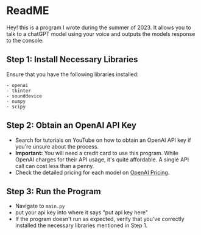 # ReadME

Hey! this is a program I wrote during the summer of 2023. It allows you to talk to a chatGPT model using your voice and outputs the models response to the console.
## Step 1: Install Necessary Libraries

Ensure that you have the following libraries installed:
```
- openai
- tkinter
- sounddevice
- numpy
- scipy
```

## Step 2: Obtain an OpenAI API Key

- Search for tutorials on YouTube on how to obtain an OpenAI API key if you're unsure about the process.
- **Important:** You will need a credit card to use this program. While OpenAI charges for their API usage, it's quite affordable. A single API call can cost less than a penny. 
- Check the detailed pricing for each model on [OpenAI Pricing](https://openai.com/pricing).

## Step 3: Run the Program

- Navigate to `main.py`
- put your api key into where it says "put api key here"
- If the program doesn't run as expected, verify that you've correctly installed the necessary libraries mentioned in Step 1.
